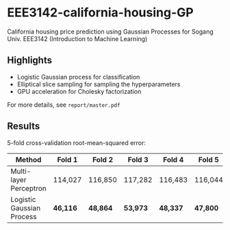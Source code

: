 
# EEE3142-california-housing-GP
California housing price prediction using Gaussian Processes for Sogang Univ. EEE3142 (Introduction to Machine Learning)

## Highlights
* Logistic Gaussian process for classification
* Elliptical slice sampling for sampling the hyperparameters
* GPU acceleration for Cholesky factorization

For more details, see `report/master.pdf`

## Results

5-fold cross-validation root-mean-squared error:

| Method | Fold 1 | Fold 2 | Fold 3 | Fold 4 | Fold 5 | Average |
|--------|--------|--------|--------|--------|--------|---------|
| Multi-layer Perceptron | 114,027 | 116,850 | 117,282 | 116,483 | 116,044 | 116,137 |
| Logistic Gaussian Process | **46,116** | **48,864** | **53,973** | **48,337** | **47,800** | **49,018** |
